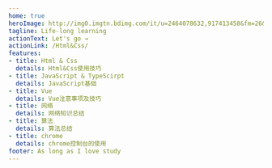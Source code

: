 ```yaml
---
home: true
heroImage: http://img0.imgtn.bdimg.com/it/u=2464078632,917413458&fm=26&gp=0.jpg
tagline: Life-long learning
actionText: Let's go →
actionLink: /Html&Css/
features:
- title: Html & Css
  details: Html&Css使用技巧
- title: JavaScript & TypeScirpt
  details: JavaScript基础
- title: Vue
  details: Vue注意事项及技巧
- title: 网络
  details: 网络知识总结
- title: 算法
  details: 算法总结
- title: chrome
  details: chrome控制台的使用
footer: As long as I love study
---
```

